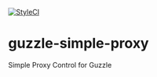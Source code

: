[![StyleCI](https://github.styleci.io/repos/132799096/shield?branch=master)](https://github.styleci.io/repos/132799096)

# guzzle-simple-proxy
Simple Proxy Control for Guzzle

